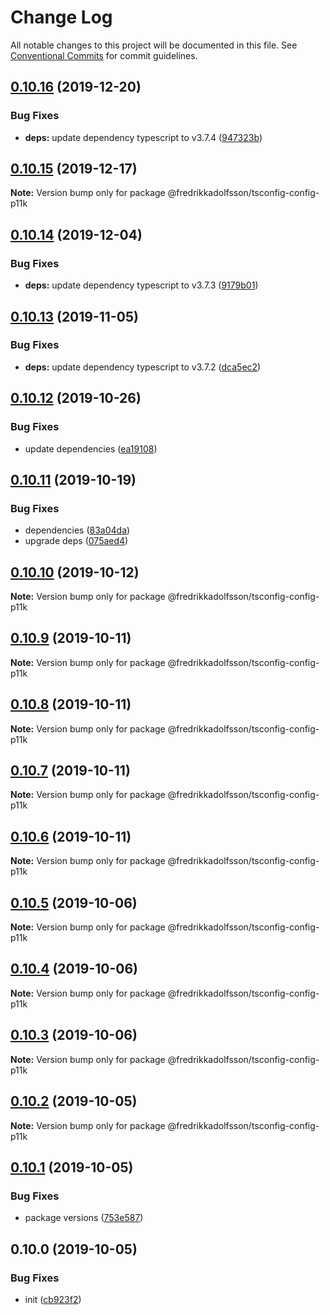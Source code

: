 # Change Log

All notable changes to this project will be documented in this file.
See [Conventional Commits](https://conventionalcommits.org) for commit guidelines.

## [0.10.16](https://github.com/fredrikkadolfsson/p11k/compare/@fredrikkadolfsson/tsconfig-config-p11k@0.10.15...@fredrikkadolfsson/tsconfig-config-p11k@0.10.16) (2019-12-20)


### Bug Fixes

* **deps:** update dependency typescript to v3.7.4 ([947323b](https://github.com/fredrikkadolfsson/p11k/commit/947323b993bc0b43c6ed20c0daa965a334924033))





## [0.10.15](https://github.com/fredrikkadolfsson/p11k/compare/@fredrikkadolfsson/tsconfig-config-p11k@0.10.14...@fredrikkadolfsson/tsconfig-config-p11k@0.10.15) (2019-12-17)

**Note:** Version bump only for package @fredrikkadolfsson/tsconfig-config-p11k





## [0.10.14](https://github.com/fredrikkadolfsson/p11k/compare/@fredrikkadolfsson/tsconfig-config-p11k@0.10.13...@fredrikkadolfsson/tsconfig-config-p11k@0.10.14) (2019-12-04)


### Bug Fixes

* **deps:** update dependency typescript to v3.7.3 ([9179b01](https://github.com/fredrikkadolfsson/p11k/commit/9179b0188a83eaaa9bdb14ac13e358756fa755f2))





## [0.10.13](https://github.com/fredrikkadolfsson/p11k/compare/@fredrikkadolfsson/tsconfig-config-p11k@0.10.12...@fredrikkadolfsson/tsconfig-config-p11k@0.10.13) (2019-11-05)


### Bug Fixes

* **deps:** update dependency typescript to v3.7.2 ([dca5ec2](https://github.com/fredrikkadolfsson/p11k/commit/dca5ec28bfa76120ddbb106811d2abf6588f4d81))





## [0.10.12](https://github.com/fredrikkadolfsson/p11k/compare/@fredrikkadolfsson/tsconfig-config-p11k@0.10.11...@fredrikkadolfsson/tsconfig-config-p11k@0.10.12) (2019-10-26)


### Bug Fixes

* update dependencies ([ea19108](https://github.com/fredrikkadolfsson/p11k/commit/ea191087204c8a39f7d8d7c8270a9d6b7f8b0d1a))





## [0.10.11](https://github.com/fredrikkadolfsson/p11k/compare/@fredrikkadolfsson/tsconfig-config-p11k@0.10.10...@fredrikkadolfsson/tsconfig-config-p11k@0.10.11) (2019-10-19)


### Bug Fixes

* dependencies ([83a04da](https://github.com/fredrikkadolfsson/p11k/commit/83a04daba7213bed830f4dfe2336fd132e26283f))
* upgrade deps ([075aed4](https://github.com/fredrikkadolfsson/p11k/commit/075aed4626ad2b616c0195850a4b6eacea616724))





## [0.10.10](https://github.com/fredrikkadolfsson/p11k/compare/@fredrikkadolfsson/tsconfig-config-p11k@0.10.9...@fredrikkadolfsson/tsconfig-config-p11k@0.10.10) (2019-10-12)

**Note:** Version bump only for package @fredrikkadolfsson/tsconfig-config-p11k





## [0.10.9](https://github.com/fredrikkadolfsson/p11k/compare/@fredrikkadolfsson/tsconfig-config-p11k@0.10.8...@fredrikkadolfsson/tsconfig-config-p11k@0.10.9) (2019-10-11)

**Note:** Version bump only for package @fredrikkadolfsson/tsconfig-config-p11k





## [0.10.8](https://github.com/fredrikkadolfsson/p11k/compare/@fredrikkadolfsson/tsconfig-config-p11k@0.10.7...@fredrikkadolfsson/tsconfig-config-p11k@0.10.8) (2019-10-11)

**Note:** Version bump only for package @fredrikkadolfsson/tsconfig-config-p11k





## [0.10.7](https://github.com/fredrikkadolfsson/p11k/compare/@fredrikkadolfsson/tsconfig-config-p11k@0.10.6...@fredrikkadolfsson/tsconfig-config-p11k@0.10.7) (2019-10-11)

**Note:** Version bump only for package @fredrikkadolfsson/tsconfig-config-p11k





## [0.10.6](https://github.com/fredrikkadolfsson/p11k/compare/@fredrikkadolfsson/tsconfig-config-p11k@0.10.5...@fredrikkadolfsson/tsconfig-config-p11k@0.10.6) (2019-10-11)

**Note:** Version bump only for package @fredrikkadolfsson/tsconfig-config-p11k





## [0.10.5](https://github.com/fredrikkadolfsson/p11k/compare/@fredrikkadolfsson/tsconfig-config-p11k@0.10.4...@fredrikkadolfsson/tsconfig-config-p11k@0.10.5) (2019-10-06)

**Note:** Version bump only for package @fredrikkadolfsson/tsconfig-config-p11k





## [0.10.4](https://github.com/fredrikkadolfsson/p11k/compare/@fredrikkadolfsson/tsconfig-config-p11k@0.10.3...@fredrikkadolfsson/tsconfig-config-p11k@0.10.4) (2019-10-06)

**Note:** Version bump only for package @fredrikkadolfsson/tsconfig-config-p11k





## [0.10.3](https://github.com/fredrikkadolfsson/p11k/compare/@fredrikkadolfsson/tsconfig-config-p11k@0.10.2...@fredrikkadolfsson/tsconfig-config-p11k@0.10.3) (2019-10-06)

**Note:** Version bump only for package @fredrikkadolfsson/tsconfig-config-p11k





## [0.10.2](https://github.com/fredrikkadolfsson/p11k/compare/@fredrikkadolfsson/tsconfig-config-p11k@0.10.1...@fredrikkadolfsson/tsconfig-config-p11k@0.10.2) (2019-10-05)

**Note:** Version bump only for package @fredrikkadolfsson/tsconfig-config-p11k





## [0.10.1](https://github.com/fredrikkadolfsson/p11k/compare/@fredrikkadolfsson/tsconfig-config-p11k@0.0.1...@fredrikkadolfsson/tsconfig-config-p11k@0.10.1) (2019-10-05)


### Bug Fixes

* package versions ([753e587](https://github.com/fredrikkadolfsson/p11k/commit/753e587))





## 0.10.0 (2019-10-05)


### Bug Fixes

* init ([cb923f2](https://github.com/fredrikkadolfsson/p11k/commit/cb923f2))
